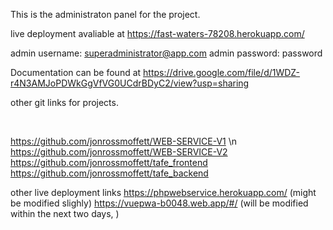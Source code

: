 This is the administraton panel for the project.

live deployment avaliable at
https://fast-waters-78208.herokuapp.com/

admin username:
superadministrator@app.com
admin password:
password

Documentation can be found at
https://drive.google.com/file/d/1WDZ-r4N3AMJoPDWkGgVfVG0UCdrBDyC2/view?usp=sharing

other git links for projects.

<br>

https://github.com/jonrossmoffett/WEB-SERVICE-V1 \n
https://github.com/jonrossmoffett/WEB-SERVICE-V2
https://github.com/jonrossmoffett/tafe_frontend
https://github.com/jonrossmoffett/tafe_backend

other live deployment links
https://phpwebservice.herokuapp.com/ (might be modified slighly)
https://vuepwa-b0048.web.app/#/ (will be modified within the next two days, )